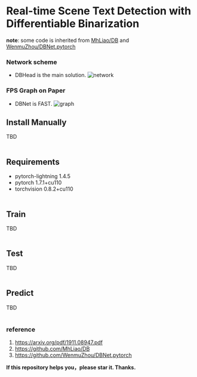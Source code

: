 # Real-time Scene Text Detection with Differentiable Binarization

**note**: some code is inherited from [MhLiao/DB](https://github.com/MhLiao/DB) and [WenmuZhou/DBNet.pytorch](https://github.com/WenmuZhou/DBNet.pytorch)

### Network scheme
- DBHead is the main solution.
    ![network](images/network.png)

### FPS Graph on Paper
- DBNet is FAST.
    ![graph](images/fps_graph.png)


## Install Manually 
TBD
<br></br>

## Requirements
* pytorch-lightning 1.4.5
* pytorch 1.7.1+cu110
* torchvision 0.8.2+cu110
<br></br>

## Train
TBD
<br></br>

## Test
TBD
<br></br>

## Predict 
TBD
<br></br>


### reference
1. https://arxiv.org/pdf/1911.08947.pdf
2. https://github.com/MhLiao/DB
3. https://github.com/WenmuZhou/DBNet.pytorch

**If this repository helps you，please star it. Thanks.**